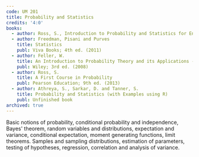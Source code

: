 ```yaml
---
code: UM 201
title: Probability and Statistics
credits: '4:0'
books:
  - author: Ross, S., Introduction to Probability and Statistics for Engineers and Scientists, Academic Press; 4th ed. (2009)
  - author: Freedman, Pisani and Purves
    title: Statistics
    publ: Viva Books; 4th ed. (2011)
  - author: Feller, W.
    title: An Introduction to Probability Theory and its Applications - Vol. 1
    publ: Wiley; 3rd ed. (2008)
  - author: Ross, S.
    title: A First Course in Probability
    publ: Pearson Education; 9th ed. (2013)
  - author: Athreya, S., Sarkar, D. and Tanner, S.
    title: Probability and Statistics (with Examples using R)
    publ: Unfinished book
archived: true 
---
```


Basic notions of probability, conditional probability and independence, Bayes' theorem, random variables and distributions, expectation and variance, conditional expectation, moment generating functions, limit theorems. Samples and sampling distributions, estimation of parameters, testing of hypotheses, regression, correlation and analysis of variance.
